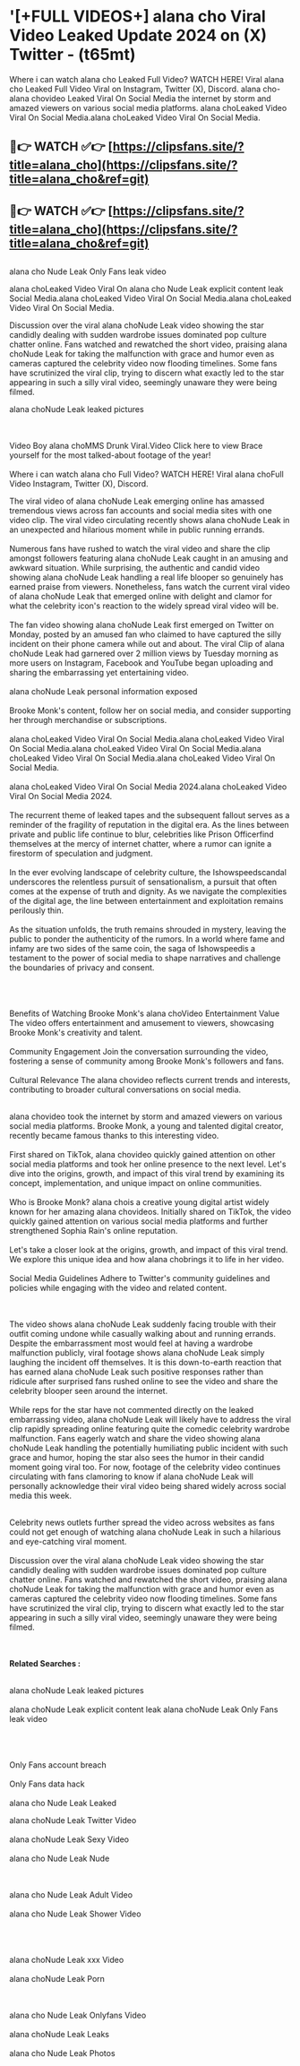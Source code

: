 #  '[+FULL VIDEOS+] alana cho Viral Video Leaked Update 2024 on (X) Twitter - (t65mt)

Where i can watch alana cho Leaked Full Video? WATCH HERE! Viral alana cho Leaked Full Video Viral on Instagram, Twitter (X), Discord.
alana cho- alana chovideo Leaked Viral On Social Media the internet by storm and amazed viewers on various social media platforms.
alana choLeaked Video Viral On Social Media.alana choLeaked Video Viral On Social Media.




## 🔴👉 WATCH ✅👉 [https://clipsfans.site/?title=alana_cho](https://clipsfans.site/?title=alana_cho&ref=git)


## 🔴👉 WATCH ✅👉 [https://clipsfans.site/?title=alana_cho](https://clipsfans.site/?title=alana_cho&ref=git)
##


alana cho Nude Leak Only Fans leak video 


alana choLeaked Video Viral On  alana cho Nude Leak explicit content leak Social Media.alana choLeaked Video Viral On Social Media.alana choLeaked Video Viral On Social Media.



Discussion over the viral alana choNude Leak video showing the star candidly dealing with sudden wardrobe issues dominated pop culture chatter online. Fans watched and rewatched the short video, praising alana choNude Leak for taking the malfunction with grace and humor even as cameras captured the celebrity video now flooding timelines. Some fans have scrutinized the viral clip, trying to discern what exactly led to the star appearing in such a silly viral video, seemingly unaware they were being filmed.


alana choNude Leak leaked pictures


  <br>

  <br>
Video Boy alana choMMS Drunk Viral.Video Click here to view Brace yourself for the most talked-about footage of the year!
<br><br>
Where i can watch alana cho Full Video? WATCH HERE! Viral alana choFull Video Instagram, Twitter (X), Discord.

The viral video of alana choNude Leak emerging online has amassed tremendous views across fan accounts and social media sites with one video clip. The viral video circulating recently shows alana choNude Leak in an unexpected and hilarious moment while in public running errands.
<br><br>
Numerous fans have rushed to watch the viral video and share the clip amongst followers featuring alana choNude Leak caught in an amusing and awkward situation. While surprising, the authentic and candid video showing alana choNude Leak handling a real life blooper so genuinely has earned praise from viewers. Nonetheless, fans watch the current viral video of alana choNude Leak that emerged online with delight and clamor for what the celebrity icon's reaction to the widely spread viral video will be.
<br><br>
The fan video showing alana choNude Leak first emerged on Twitter on Monday, posted by an amused fan who claimed to have captured the silly incident on their phone camera while out and about. The viral Clip of alana choNude Leak had garnered over 2 million views by Tuesday morning as more users on Instagram, Facebook and YouTube began uploading and sharing the embarrassing yet entertaining video.
<br><br>
alana choNude Leak personal information exposed
<br><br>
Brooke Monk's content, follow her on social media, and consider supporting her through merchandise or subscriptions.
<br><br>
alana choLeaked Video Viral On Social Media.alana choLeaked Video Viral On Social Media.alana choLeaked Video Viral On Social Media.alana choLeaked Video Viral On Social Media.alana choLeaked Video Viral On Social Media.
<br><br>
alana choLeaked Video Viral On Social Media 2024.alana choLeaked Video Viral On Social Media 2024.
<br><br>
The recurrent theme of leaked tapes and the subsequent fallout serves as a reminder of the fragility of reputation in the digital era. As the lines between private and public life continue to blur, celebrities like Prison Officerfind themselves at the mercy of internet chatter, where a rumor can ignite a firestorm of speculation and judgment.
<br><br>
In the ever evolving landscape of celebrity culture, the Ishowspeedscandal underscores the relentless pursuit of sensationalism, a pursuit that often comes at the expense of truth and dignity. As we navigate the complexities of the digital age, the line between entertainment and exploitation remains perilously thin.
<br><br>
As the situation unfolds, the truth remains shrouded in mystery, leaving the public to ponder the authenticity of the rumors. In a world where fame and infamy are two sides of the same coin, the saga of Ishowspeedis a testament to the power of social media to shape narratives and challenge the boundaries of privacy and consent.
<br><br>

<br><br>
Benefits of Watching Brooke Monk's alana choVideo Entertainment Value The video offers entertainment and amusement to viewers, showcasing Brooke Monk's creativity and talent.
<br><br>
Community Engagement Join the conversation surrounding the video, fostering a sense of community among Brooke Monk's followers and fans.
<br><br>
Cultural Relevance The alana chovideo reflects current trends and interests, contributing to broader cultural conversations on social media.
<br><br>


alana chovideo took the internet by storm and amazed viewers on various social media platforms. Brooke Monk, a young and talented digital creator, recently became famous thanks to this interesting video.
<br><br>
First shared on TikTok, alana chovideo quickly gained attention on other social media platforms and took her online presence to the next level. Let's dive into the origins, growth, and impact of this viral trend by examining its concept, implementation, and unique impact on online communities.
<br><br>
Who is Brooke Monk? alana chois a creative young digital artist widely known for her amazing alana chovideos. Initially shared on TikTok, the video quickly gained attention on various social media platforms and further strengthened Sophia Rain's online reputation.
<br><br>
Let's take a closer look at the origins, growth, and impact of this viral trend. We explore this unique idea and how alana chobrings it to life in her video.
<br><br>
Social Media Guidelines Adhere to Twitter's community guidelines and policies while engaging with the video and related content.


<br><br>
The video shows alana choNude Leak suddenly facing trouble with their outfit coming undone while casually walking about and running errands. Despite the embarrassment most would feel at having a wardrobe malfunction publicly, viral footage shows alana choNude Leak simply laughing the incident off themselves. It is this down-to-earth reaction that has earned alana choNude Leak such positive responses rather than ridicule after surprised fans rushed online to see the video and share the celebrity blooper seen around the internet.
<br><br>
While reps for the star have not commented directly on the leaked embarrassing video, alana choNude Leak will likely have to address the viral clip rapidly spreading online featuring quite the comedic celebrity wardrobe malfunction. Fans eagerly watch and share the video showing alana choNude Leak handling the potentially humiliating public incident with such grace and humor, hoping the star also sees the humor in their candid moment going viral too. For now, footage of the celebrity video continues circulating with fans clamoring to know if alana choNude Leak will personally acknowledge their viral video being shared widely across social media this week.
<br><br>

Celebrity news outlets further spread the video across websites as fans could not get enough of watching alana choNude Leak in such a hilarious and eye-catching viral moment.
<br><br>
Discussion over the viral alana choNude Leak video showing the star candidly dealing with sudden wardrobe issues dominated pop culture chatter online. Fans watched and rewatched the short video, praising alana choNude Leak for taking the malfunction with grace and humor even as cameras captured the celebrity video now flooding timelines. Some fans have scrutinized the viral clip, trying to discern what exactly led to the star appearing in such a silly viral video, seemingly unaware they were being filmed.


<br><br>
<strong>Related Searches :</strong>
<br><br>

alana choNude Leak leaked pictures
<br><br>
alana choNude Leak explicit content leak
alana choNude Leak Only Fans leak video
<br><br>

<br><br>
Only Fans account breach
<br><br>
Only Fans data hack
<br><br>
alana cho Nude Leak Leaked

alana choNude Leak Twitter Video
<br><br>
alana choNude Leak Sexy Video
<br><br>
alana cho Nude Leak Nude

<br><br>
alana cho Nude Leak Adult Video
<br><br>
alana cho Nude Leak Shower Video
<br><br>

<br><br>
alana choNude Leak xxx Video
<br><br>
alana choNude Leak Porn

<br><br>
alana cho Nude Leak Onlyfans Video
<br><br>
alana choNude Leak Leaks
<br><br>
alana cho Nude Leak Photos